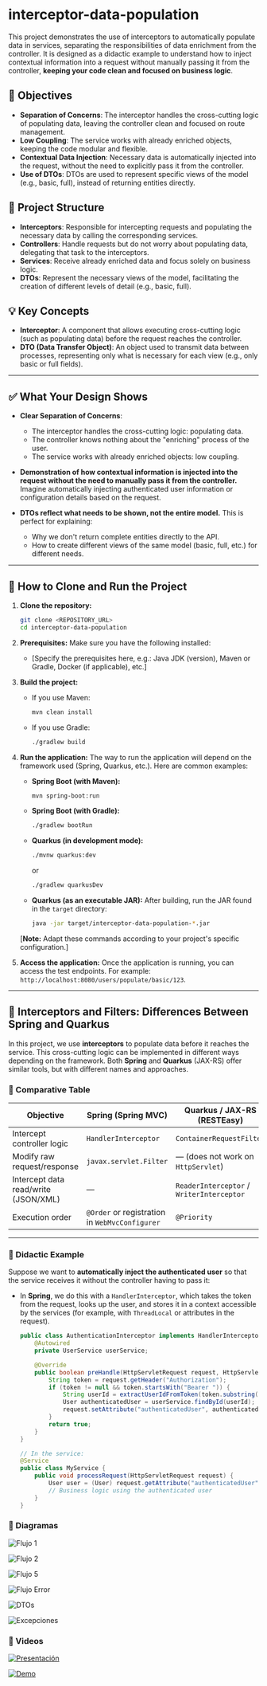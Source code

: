 # interceptor-data-population

This project demonstrates the use of interceptors to automatically populate data in services, separating the responsibilities of data enrichment from the controller. It is designed as a didactic example to understand how to inject contextual information into a request without manually passing it from the controller, **keeping your code clean and focused on business logic**.

## 🎯 Objectives

- **Separation of Concerns**: The interceptor handles the cross-cutting logic of populating data, leaving the controller clean and focused on route management.
- **Low Coupling**: The service works with already enriched objects, keeping the code modular and flexible.
- **Contextual Data Injection**: Necessary data is automatically injected into the request, without the need to explicitly pass it from the controller.
- **Use of DTOs**: DTOs are used to represent specific views of the model (e.g., basic, full), instead of returning entities directly.

## 🧱 Project Structure

- **Interceptors**: Responsible for intercepting requests and populating the necessary data by calling the corresponding services.
- **Controllers**: Handle requests but do not worry about populating data, delegating that task to the interceptors.
- **Services**: Receive already enriched data and focus solely on business logic.
- **DTOs**: Represent the necessary views of the model, facilitating the creation of different levels of detail (e.g., basic, full).

## 💡 Key Concepts

- **Interceptor**: A component that allows executing cross-cutting logic (such as populating data) before the request reaches the controller.
- **DTO (Data Transfer Object)**: An object used to transmit data between processes, representing only what is necessary for each view (e.g., only basic or full fields).

---

## ✅ What Your Design Shows

- **Clear Separation of Concerns**:
    - The interceptor handles the cross-cutting logic: populating data.
    - The controller knows nothing about the "enriching" process of the user.
    - The service works with already enriched objects: low coupling.

- **Demonstration of how contextual information is injected into the request without the need to manually pass it from the controller.** Imagine automatically injecting authenticated user information or configuration details based on the request.

- **DTOs reflect what needs to be shown, not the entire model.** This is perfect for explaining:
    - Why we don't return complete entities directly to the API.
    - How to create different views of the same model (basic, full, etc.) for different needs.

---

## 🚀 How to Clone and Run the Project

1.  **Clone the repository:**
    ```bash
    git clone <REPOSITORY_URL>
    cd interceptor-data-population
    ```

2.  **Prerequisites:** Make sure you have the following installed:
    * [Specify the prerequisites here, e.g.: Java JDK (version), Maven or Gradle, Docker (if applicable), etc.]

3.  **Build the project:**
    * If you use Maven:
        ```bash
        mvn clean install
        ```
    * If you use Gradle:
        ```bash
        ./gradlew build
        ```

4.  **Run the application:** The way to run the application will depend on the framework used (Spring, Quarkus, etc.). Here are common examples:
    * **Spring Boot (with Maven):**
        ```bash
        mvn spring-boot:run
        ```
    * **Spring Boot (with Gradle):**
        ```bash
        ./gradlew bootRun
        ```
    * **Quarkus (in development mode):**
        ```bash
        ./mvnw quarkus:dev
        ```
      or
        ```bash
        ./gradlew quarkusDev
        ```
    * **Quarkus (as an executable JAR):** After building, run the JAR found in the `target` directory:
        ```bash
        java -jar target/interceptor-data-population-*.jar
        ```

    [**Note:** Adapt these commands according to your project's specific configuration.]

5.  **Access the application:** Once the application is running, you can access the test endpoints. For example: `http://localhost:8080/users/populate/basic/123`.

---

## 🧭 Interceptors and Filters: Differences Between Spring and Quarkus

In this project, we use **interceptors** to populate data before it reaches the service. This cross-cutting logic can be implemented in different ways depending on the framework. Both **Spring** and **Quarkus** (JAX-RS) offer similar tools, but with different names and approaches.

### 📌 Comparative Table

| Objective                          | Spring (Spring MVC)               | Quarkus / JAX-RS (RESTEasy)           |
|----------------------------------|-----------------------------------|----------------------------------------|
| Intercept controller logic       | `HandlerInterceptor`              | `ContainerRequestFilter`              |
| Modify raw request/response      | `javax.servlet.Filter`            | — (does not work on `HttpServlet`)     |
| Intercept data read/write (JSON/XML) | —                             | `ReaderInterceptor` / `WriterInterceptor` |
| Execution order                  | `@Order` or registration in `WebMvcConfigurer` | `@Priority`                         |

---

### 🔁 Didactic Example

Suppose we want to **automatically inject the authenticated user** so that the service receives it without the controller having to pass it:

- In **Spring**, we do this with a `HandlerInterceptor`, which takes the token from the request, looks up the user, and stores it in a context accessible by the services (for example, with `ThreadLocal` or attributes in the request).

  ```java
  public class AuthenticationInterceptor implements HandlerInterceptor {
      @Autowired
      private UserService userService;

      @Override
      public boolean preHandle(HttpServletRequest request, HttpServletResponse response, Object handler) throws Exception {
          String token = request.getHeader("Authorization");
          if (token != null && token.startsWith("Bearer ")) {
              String userId = extractUserIdFromToken(token.substring(7));
              User authenticatedUser = userService.findById(userId);
              request.setAttribute("authenticatedUser", authenticatedUser);
          }
          return true;
      }
  }

  // In the service:
  @Service
  public class MyService {
      public void processRequest(HttpServletRequest request) {
          User user = (User) request.getAttribute("authenticatedUser");
          // Business logic using the authenticated user
      }
  }

### 🔁 Diagramas

![Flujo 1](imagen/flujo1.png)

![Flujo 2](imagen/flujo2.png)

![Flujo 5](imagen/flujo5.png)

![Flujo Error](imagen/flujoerror.png)

![DTOs](imagen/dtos.png)

![Excepciones](imagen/exceptions.png)

### 🎥 Videos

[![Presentación](imagen/video1.png)](https://youtu.be/WYAT77In77E)

[![Demo](imagen/video2.png)](https://youtu.be/81qGdPhvqX4)

